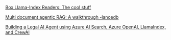 [Box Llama-Index Readers: The cool stuff](https://medium.com/box-developer-blog/box-llama-index-readers-the-cool-stuff-3fce0c92ab0b)

[Multi document agentic RAG: A walkthrough -lancedb](https://blog.lancedb.com/multi-document-agentic-rag-a-walkthrough/)

[Building a Legal AI Agent using Azure AI Search, Azure OpenAI, LlamaIndex, and CrewAI](https://farzzy.hashnode.dev/building-a-legal-ai-agent-using-azure-ai-search-azure-openai-llamaindex-and-crewai)
